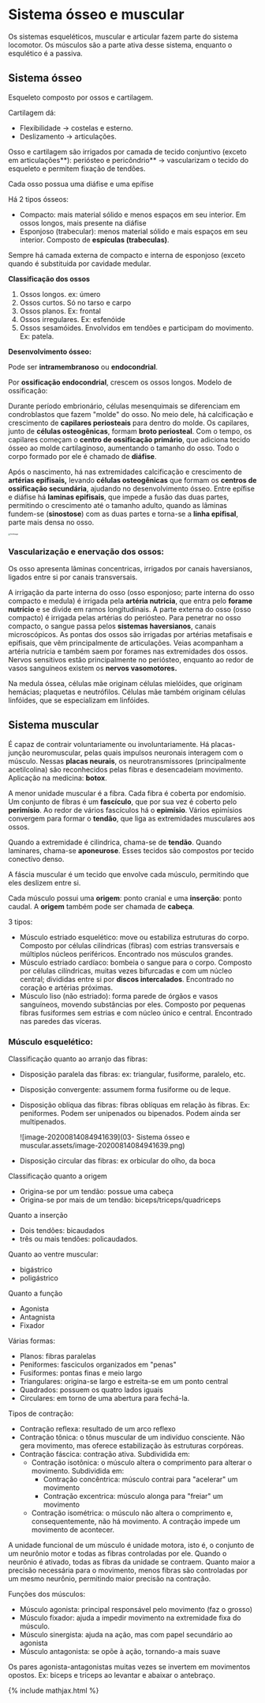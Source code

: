 # Sistema ósseo e muscular

Os sistemas esqueléticos, muscular e articular fazem parte do sistema locomotor. Os músculos são a parte ativa desse sistema, enquanto o esqulético é a passiva.  

## Sistema ósseo 

Esqueleto composto por ossos e cartilagem.  

Cartilagem dá:  

- Flexibilidade -> costelas e esterno. 
- Deslizamento -> articulações. 

Osso e cartilagem são irrigados por camada de tecido conjuntivo (exceto em articulações**): periósteo e pericôndrio** -> vascularizam o tecido do esqueleto e permitem fixação de tendões. 

Cada osso possua uma diáfise e uma epífise

Há 2 tipos ósseos: 

- Compacto: mais material sólido e menos espaços em seu interior. Em ossos longos, mais presente na diáfise 
- Esponjoso (trabecular): menos material sólido e mais espaços em seu interior. Composto de **espículas (trabeculas)**. 

Sempre há camada externa de compacto e interna de esponjoso (exceto quando é substituida por cavidade medular. 

**Classificação dos ossos** 

1. Ossos longos. ex: úmero 
2. Ossos curtos. Só no tarso e carpo 
3. Ossos planos. Ex: frontal 
4. Ossos irregulares. Ex: esfenóide 
5. Ossos sesamóides. Envolvidos em tendões e participam do movimento. Ex: patela. 

**Desenvolvimento ósseo:** 

Pode ser **intramembranoso** ou **endocondrial**. 

Por **ossificação endocondrial**, crescem os ossos longos. Modelo de ossificação: 

Durante período embrionário, células mesenquimais  se diferenciam em condroblastos que fazem "molde" do osso. No meio dele, há calcificação e crescimento de **capilares periosteais** para dentro do molde. Os capilares, junto de **células osteogênicas**, formam **broto periosteal**. Com o tempo, os capilares começam o **centro de ossificação primário**, que adiciona tecido ósseo ao molde cartilaginoso, aumentando o tamanho do osso. Todo o corpo formado por ele é chamado de **diáfise**. 

Após o nascimento, há nas extremidades calcificação e crescimento de **artérias epifisais,** levando **células osteogênicas** que formam os **centros de ossificação secundária**, ajudando no desenvolvimento ósseo. Entre epífise e diáfise há **laminas epifisais**, que impede a fusão das duas partes, permitindo o crescimento até o tamanho adulto, quando as lâminas fundem-se (**sinostose**) com as duas partes e torna-se a **linha epifisal**, parte mais densa no osso. 

<img src="03- Sistema ósseo e muscular.assets/GetImage.jpeg" alt="GetImage" style="zoom: 25%;" />

### **Vascularização e enervação dos ossos:** 

Os osso apresenta lâminas concentricas, irrigados por canais haversianos, ligados entre si por canais transversais.

A irrigação da parte interna do osso (osso esponjoso; parte interna do osso compacto e medula) é irrigada pela **artéria nutricia**, que entra pelo **forame nutrício** e se divide em ramos longitudinais. A parte externa do osso (osso compacto) é irrigada pelas artérias do periósteo. Para penetrar no osso compacto, o sangue passa pelos **sistemas haversianos**, canais microscópicos. As pontas dos ossos são irrigadas por artérias metafisais e epifisais, que vêm principalmente de articulações. Veias acompanham a artéria nutrícia e também saem por forames nas extremidades dos ossos. Nervos sensitivos estão principalmente no periósteo, enquanto ao redor de vasos sanguíneos existem os **nervos vasomotores.** 

Na medula óssea, células mãe originam células mielóides, que originam hemácias; plaquetas e neutrófilos. Células mãe também originam células linfóides, que se especializam em linfóides.

## Sistema muscular

É capaz de contrair voluntariamente ou involuntariamente. Há placas-junção neuromuscular, pelas quais impulsos neuronais interagem com o músculo. Nessas **placas neurais**, os neurotransmissores (principalmente acetilcolina) são reconhecidos pelas fibras e desencadeiam movimento. Aplicação na medicina: **botox**.

A menor unidade muscular é a fibra. Cada fibra é coberta por endomísio. Um conjunto de fibras é um **fascículo**, que por sua vez é coberto pelo **perimísio**. Ao redor de vários fascículos há o **epimísio**. Vários epimísios convergem para formar o **tendão**, que liga as extremidades musculares aos ossos. 

Quando a extremidade é cilindrica, chama-se de **tendão**. Quando laminares, chama-se **aponeurose**. Esses tecidos são compostos por tecido conectivo denso.

A fáscia muscular é um tecido que envolve cada músculo, permitindo que eles deslizem entre si.

Cada músculo possui uma **origem**: ponto cranial e uma **inserção**: ponto caudal. A **origem** também pode ser chamada de **cabeça**.

3 tipos: 

- Músculo estriado esquelético: move ou estabiliza estruturas do corpo. Composto por células cilíndricas (fibras) com estrias transversais e múltiplos núcleos periféricos. Encontrado nos músculos grandes. 
- Músculo estriado cardíaco: bombeia o sangue para o corpo. Composto por células cilíndricas, muitas vezes bifurcadas e com um núcleo central; divididas entre si por **discos intercalados**. Encontrado no coração e artérias próximas. 
- Músculo liso (não estriado): forma parede de órgãos e vasos sanguíneos, movendo substâncias por eles. Composto por pequenas fibras fusiformes sem estrias e com núcleo único e central. Encontrado nas paredes das víceras. 

### Músculo esquelético: 

Classificação quanto ao arranjo das fibras:

* Disposição paralela das fibras:  ex: triangular, fusiforme, paralelo, etc.

* Disposição convergente: assumem forma fusiforme ou de leque.

* Disposição oblíqua das fibras: fibras oblíquas em relação às fibras. Ex: peniformes. Podem ser unipenados ou bipenados. Podem ainda ser multipenados.

  ![image-20200814084941639](03- Sistema ósseo e muscular.assets/image-20200814084941639.png)

* Disposição circular das fibras: ex orbicular do olho, da boca

Classificação quanto a origem

* Origina-se por um tendão: possue uma cabeça
* Origina-se por mais de um tendão: biceps/triceps/quadriceps

Quanto a inserção

* Dois tendões: bicaudados
* três ou mais tendões: policaudados.

Quanto ao ventre muscular:

* bigástrico
* poligástrico

Quanto a função

* Agonista
* Antagnista
* Fixador

Várias formas: 

- Planos: fibras paralelas 
- Peniformes: fasciculos organizados em "penas" 
- Fusiformes: pontas finas e meio largo 
- Triangulares: origina-se largo e estreita-se em um ponto central 
- Quadrados: possuem os quatro lados iguais 
- Circulares: em torno de uma abertura para fechá-la. 

 Tipos de contração: 

- Contração reflexa: resultado de um arco reflexo 
- Contração tônica: o tônus muscular de um indivíduo consciente. Não gera movimento, mas oferece estabilização às estruturas corpóreas. 
- Contração fáscica: contração ativa. Subdividida em: 
  - Contração isotônica: o músculo altera o comprimento para alterar o movimento. Subdividida em: 
    - Contração concêntrica: músculo contrai para "acelerar" um movimento 
    - Contração excentrica: músculo alonga para "freiar" um movimento 
  - Contração isométrica: o músculo não altera o comprimento e, consequentemente, não há movimento. A contração impede um movimento de acontecer. 

 A unidade funcional de um músculo é unidade motora, isto é, o conjunto de um neurônio motor e todas as fibras controladas por ele. Quando o neurônio é ativado, todas as fibras da unidade se contraem. Quanto maior a precisão necessária para o movimento, menos fibras são controladas por um mesmo neurônio, permitindo maior precisão na contração. 

 Funções dos músculos: 

- Músculo agonista: principal responsável pelo movimento (faz o grosso) 
- Músculo fixador: ajuda a impedir movimento na extremidade fixa do músculo. 
- Músculo sinergista: ajuda na ação, mas com papel secundário ao agonista 
- Músculo antagonista: se opõe à ação, tornando-a mais suave 

Os pares agonista-antagonistas muitas vezes se invertem em movimentos opostos. Ex: biceps e triceps ao levantar e abaixar o antebraço. 

{% include mathjax.html %}